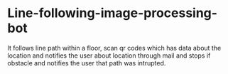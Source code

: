 # Line-following-image-processing-bot
It follows line path within a floor, scan qr codes which has data about the location and notifies the user about location through mail and stops if obstacle and notifies the user that path was intrupted.
